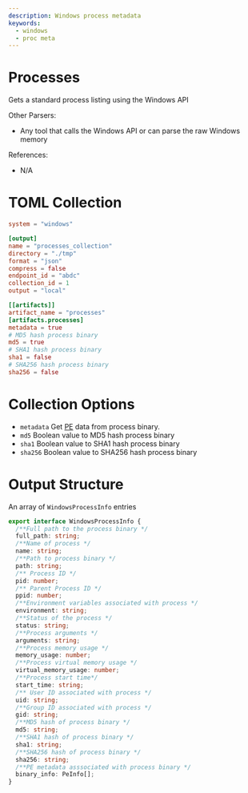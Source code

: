 ```yaml
---
description: Windows process metadata
keywords:
  - windows
  - proc meta
---
```


# Processes

Gets a standard process listing using the Windows API

Other Parsers:

- Any tool that calls the Windows API or can parse the raw Windows memory

References:

- N/A

# TOML Collection

```toml
system = "windows"

[output]
name = "processes_collection"
directory = "./tmp"
format = "json"
compress = false
endpoint_id = "abdc"
collection_id = 1
output = "local"

[[artifacts]]
artifact_name = "processes"
[artifacts.processes]
metadata = true 
# MD5 hash process binary
md5 = true
# SHA1 hash process binary
sha1 = false
# SHA256 hash process binary
sha256 = false
```

# Collection Options

- `metadata` Get [PE](pe.md) data from process binary.
- `md5` Boolean value to MD5 hash process binary
- `sha1` Boolean value to SHA1 hash process binary
- `sha256` Boolean value to SHA256 hash process binary

# Output Structure

An array of `WindowsProcessInfo` entries

```typescript
export interface WindowsProcessInfo {
  /**Full path to the process binary */
  full_path: string;
  /**Name of process */
  name: string;
  /**Path to process binary */
  path: string;
  /** Process ID */
  pid: number;
  /** Parent Process ID */
  ppid: number;
  /**Environment variables associated with process */
  environment: string;
  /**Status of the process */
  status: string;
  /**Process arguments */
  arguments: string;
  /**Process memory usage */
  memory_usage: number;
  /**Process virtual memory usage */
  virtual_memory_usage: number;
  /**Process start time*/
  start_time: string;
  /** User ID associated with process */
  uid: string;
  /**Group ID associated with process */
  gid: string;
  /**MD5 hash of process binary */
  md5: string;
  /**SHA1 hash of process binary */
  sha1: string;
  /**SHA256 hash of process binary */
  sha256: string;
  /**PE metadata asssociated with process binary */
  binary_info: PeInfo[];
}
```
